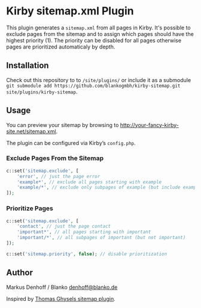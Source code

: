# Kirby sitemap.xml Plugin

This plugin generates a ```sitemap.xml``` from all pages in Kirby. It's possible to exclude pages from the sitemap and to assign which pages should have the highest priority (1). The priority can be disabled for all pages otherwise pages are prioritized automaticaly by depth.

## Installation

Check out this repository to to ```/site/plugins/``` or include it as a submodule `git submodule add https://github.com/blankogmbh/kirby-sitemap.git site/plugins/kirby-sitemap`.

## Usage

You can preview your sitemap by browsing to http://your-fancy-kirby-site.net/sitemap.xml.

The plugin can be configured via Kirby’s ```config.php```.

### Exclude Pages From the Sitemap

```php
c::set('sitemap.exclude', [
    'error', // just the page error
    'example*', // exclude all pages starting with example
    'example/*', // exclude only subpages of example (but include example)
]);
```

### Prioritize Pages

```php
c::set('sitemap.exclude', [
    'contact', // just the page contact
    'important*', // all pages starting with important
    'important/*', // all subpages of important (but not important)
]);

c::set('sitemap.priority', false); // disable prioritization 
```

## Author

Markus Denhoff / Blanko <denhoff@blanko.de>

Inspired by [Thomas Ghysels sitemap plugin](https://github.com/thgh/kirby-plugins/tree/master/sitemap).
